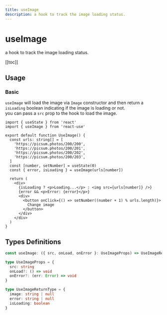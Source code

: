 ```yaml
---
title: useImage
description: a hook to track the image loading status.
---
```


# useImage

a hook to track the image loading status.

[[toc]]

## Usage

### Basic

`useImage` will load the image via `Image` constructor and then return a `isLoading` boolean indicating if the image is loading or not.
<br />
you can pass a `src` prop to the hook to load the image.

```tsx
import { useState } from 'react'
import { useImage } from 'react-use'

export default function UseImage() {
  const urls: string[] = [
    'https://picsum.photos/200/200',
    'https://picsum.photos/200/201',
    'https://picsum.photos/200/202',
    'https://picsum.photos/200/203',
  ]
  const [number, setNumber] = useState(0)
  const { error, isLoading } = useImage(urls[number])

  return (
    <div>
      {isLoading ? <p>Loading...</p> : <img src={urls[number]} />}
      {error && <p>Error: {error}</p>}
      <div>
        <button onClick={() => setNumber((number + 1) % urls.length)}>
          Change image
        </button>
      </div>
    </div>
  )
}
```

<div>
<div ref="demo"></div>
</div>

## Types Definitions

```ts
const useImage: ({ src, onLoad, onError }: UseImageProps) => UseImageReturnType

type UseImageProps = {
  src: string
  onLoad?: () => void
  onError?: (err: Error) => void
}

type UseImageReturnType = {
  image: string | null
  error: string | null
  isLoading: boolean
}
```

<script setup>
import { createElement } from 'react'
import { createRoot } from 'react-dom/client'
import { ref, onMounted } from 'vue'
import UseImage from './use-image.tsx'

const demo = ref()

onMounted(() => {
  const root = createRoot(demo.value)
  root.render(createElement(UseImage, {}, null))
})

</script>
